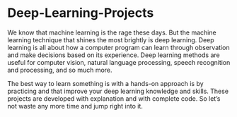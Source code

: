 # Deep-Learning-Projects
We know that machine learning is the rage these days. But the machine learning technique that shines the most brightly is deep learning. Deep learning is all about how a computer program can learn through observation and make decisions based on its experience. Deep learning methods are useful for computer vision, natural language processing, speech recognition and processing, and so much more.

The best way to learn something is with a hands-on approach is by practicing and that improve your deep learning knowledge and skills. These projects are developed with explanation and with complete code. So let’s not waste any more time and jump right into it.
